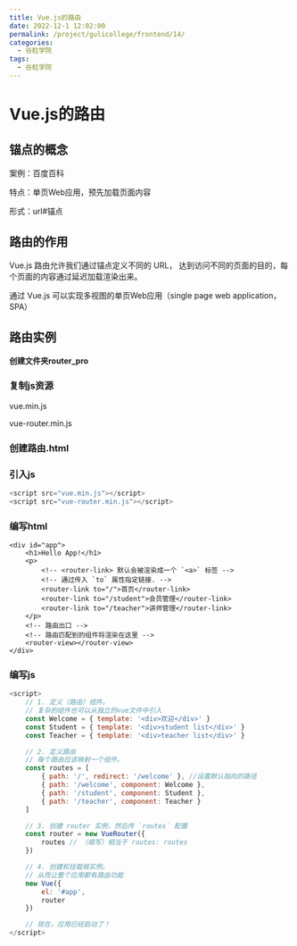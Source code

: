 ```yaml
---
title: Vue.js的路由
date: 2022-12-1 12:02:00
permalink: /project/gulicollege/frontend/14/
categories:
  - 谷粒学院
tags:
  - 谷粒学院
---
```


# Vue.js的路由

## 锚点的概念

案例：百度百科

特点：单页Web应用，预先加载页面内容

形式：url#锚点

## 路由的作用

Vue.js 路由允许我们通过锚点定义不同的 URL， 达到访问不同的页面的目的，每个页面的内容通过延迟加载渲染出来。

通过 Vue.js 可以实现多视图的单页Web应用（single page web application，SPA）

## 路由实例

**创建文件夹router_pro**

### 复制js资源

vue.min.js

vue-router.min.js

### 创建路由.html

### 引入js

```js
<script src="vue.min.js"></script>
<script src="vue-router.min.js"></script>
```

### 编写html

```vue
<div id="app">
    <h1>Hello App!</h1>
    <p>
        <!-- <router-link> 默认会被渲染成一个 `<a>` 标签 -->
        <!-- 通过传入 `to` 属性指定链接. -->
        <router-link to="/">首页</router-link>
        <router-link to="/student">会员管理</router-link>
        <router-link to="/teacher">讲师管理</router-link>
    </p>
    <!-- 路由出口 -->
    <!-- 路由匹配到的组件将渲染在这里 -->
    <router-view></router-view>
</div>
```

### 编写js

```js
<script>
    // 1. 定义（路由）组件。
    // 复杂的组件也可以从独立的vue文件中引入
    const Welcome = { template: '<div>欢迎</div>' }
    const Student = { template: '<div>student list</div>' }
    const Teacher = { template: '<div>teacher list</div>' }

    // 2. 定义路由
    // 每个路由应该映射一个组件。
    const routes = [
        { path: '/', redirect: '/welcome' }, //设置默认指向的路径
        { path: '/welcome', component: Welcome },
        { path: '/student', component: Student },
        { path: '/teacher', component: Teacher }
    ]

    // 3. 创建 router 实例，然后传 `routes` 配置
    const router = new VueRouter({
        routes // （缩写）相当于 routes: routes
    })

    // 4. 创建和挂载根实例。
    // 从而让整个应用都有路由功能
    new Vue({
        el: '#app',
        router
    })

    // 现在，应用已经启动了！
</script>
```